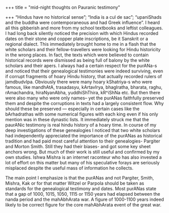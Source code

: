 +++
title = "mid-night thoughts on Pauranic testimony"

+++
“Hindus have no historical sense”; “India is a cul de sac”; “upaniShads
and the buddha were contemporaneous and had Greek influence”. I heard
all this gibberish and more from my school textbooks and leftist
colleagues. I had long back silently noticed the precision with which
Hindus recorded dates on their stone and copper plate inscriptions, be
it Sanskrit or a regional dialect. This immediately brought home to me
in a flash that the white scholars and their fellow-travellers were
looking for Hindu historicity in the wrong places. In fact, the texts
which were believed to contain historical records were dismissed as
being full of balony by the white scholars and their apers. I always had
a certain respect for the purANa-s and noticed that their genealogical
testimonies were indeed surviving, even if corrupt fragments of hoary
Hindu history, that actually recorded rulers of jamdbudvIpa. Obviously
there were many hoary kShatriya-s who were famous, like mandhAtA,
trasadasyu, kArtavIrya, bhagIratha, bharata, raghu, rAmachandra,
hiraNyanAbha, yuddhiShThira, kR^iShNa etc. But then there were also many
who were only names– yet the purANas faithfully preserved them and
despite the corruptions in texts had a largely consistent flow. Why
should these be preserved — especially in certain cases like the
bArhadrathas with some numerical figures with each king even if his only
mention was in these dynastic lists. It immediately struck me that the
paurANic testimony is real hindu history of a hoary time. In course of
my deep investigations of these genealogies I noticed that two white
scholars had independently appreciated the importance of the purANas as
historical tradition and had paid most careful attention to their
genealogies- Pargiter and Morton Smith. Still they had their biases- and
got some key sheet anchors wrong. But much of their work is still useful
and confirmed by my own studies. Ishwa Mishra is an internet raconteur
who has also invested a lot of effort on this matter but many of his
speculative forays are seriously misplaced despite the useful mass of
information he collects.

The main point I emphasize is that the purANas and not Pargiter, Smith,
Mishra, Kak or for that matter Witzel or Parpola should be taken as
standards for the genealogical testimony and dates. Most purANas state
that a gap of 1000, 1015, 1050, 1115 or 1150 years had elapsed between
the nanda period and the mahAbhArata war. A figure of 1000-1100 years
indeed likely to be correct figure for the core mahAbhArata event of the
great war.
